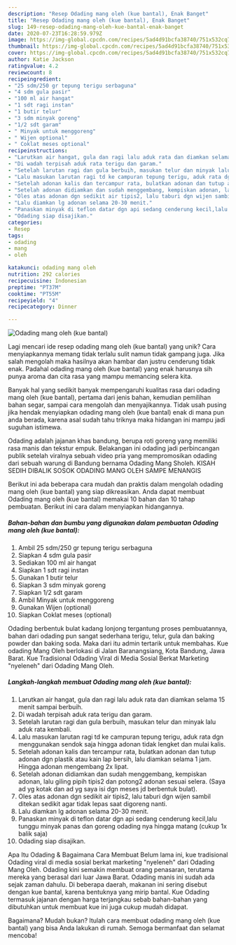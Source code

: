 ```yaml
---
description: "Resep Odading mang oleh (kue bantal), Enak Banget"
title: "Resep Odading mang oleh (kue bantal), Enak Banget"
slug: 149-resep-odading-mang-oleh-kue-bantal-enak-banget
date: 2020-07-23T16:28:59.979Z
image: https://img-global.cpcdn.com/recipes/5ad4d91bcfa38740/751x532cq70/odading-mang-oleh-kue-bantal-foto-resep-utama.jpg
thumbnail: https://img-global.cpcdn.com/recipes/5ad4d91bcfa38740/751x532cq70/odading-mang-oleh-kue-bantal-foto-resep-utama.jpg
cover: https://img-global.cpcdn.com/recipes/5ad4d91bcfa38740/751x532cq70/odading-mang-oleh-kue-bantal-foto-resep-utama.jpg
author: Katie Jackson
ratingvalue: 4.2
reviewcount: 8
recipeingredient:
- "25 sdm/250 gr tepung terigu serbaguna"
- "4 sdm gula pasir"
- "100 ml air hangat"
- "1 sdt ragi instan"
- "1 butir telur"
- "3 sdm minyak goreng"
- "1/2 sdt garam"
- " Minyak untuk menggoreng"
- " Wijen optional"
- " Coklat meses optional"
recipeinstructions:
- "Larutkan air hangat, gula dan ragi lalu aduk rata dan diamkan selama 15 menit sampai berbuih."
- "Di wadah terpisah aduk rata terigu dan garam."
- "Setelah larutan ragi dan gula berbuih, masukan telur dan minyak lalu aduk rata kembali."
- "Lalu masukan larutan ragi td ke campuran tepung terigu, aduk rata dgn menggunakan sendok saja hingga adonan tidak lengket dan mulai kalis."
- "Setelah adonan kalis dan tercampur rata, bulatkan adonan dan tutup adonan dgn plastik atau kain lap bersih, lalu diamkan selama 1 jam. Hingga adonan mengembang 2x lipat."
- "Setelah adonan didiamkan dan sudah menggembang, kempiskan adonan, lalu giling pipih tipis2 dan potong2 adonan sesuai selera. (Saya ad yg kotak dan ad yg saya isi dgn meses jd berbentuk bulat)."
- "Oles atas adonan dgn sedikit air tipis2, lalu taburi dgn wijen sambil ditekan sedikit agar tidak lepas saat digoreng nanti."
- "Lalu diamkan lg adonan selama 20-30 menit."
- "Panaskan minyak di teflon datar dgn api sedang cenderung kecil,lalu tunggu minyak panas dan goreng odading nya hingga matang (cukup 1x balik saja)"
- "Odading siap disajikan."
categories:
- Resep
tags:
- odading
- mang
- oleh

katakunci: odading mang oleh 
nutrition: 292 calories
recipecuisine: Indonesian
preptime: "PT37M"
cooktime: "PT55M"
recipeyield: "4"
recipecategory: Dinner

---
```



![Odading mang oleh (kue bantal)](https://img-global.cpcdn.com/recipes/5ad4d91bcfa38740/751x532cq70/odading-mang-oleh-kue-bantal-foto-resep-utama.jpg)

Lagi mencari ide resep odading mang oleh (kue bantal) yang unik? Cara menyiapkannya memang tidak terlalu sulit namun tidak gampang juga. Jika salah mengolah maka hasilnya akan hambar dan justru cenderung tidak enak. Padahal odading mang oleh (kue bantal) yang enak harusnya sih punya aroma dan cita rasa yang mampu memancing selera kita.

Banyak hal yang sedikit banyak mempengaruhi kualitas rasa dari odading mang oleh (kue bantal), pertama dari jenis bahan, kemudian pemilihan bahan segar, sampai cara mengolah dan menyajikannya. Tidak usah pusing jika hendak menyiapkan odading mang oleh (kue bantal) enak di mana pun anda berada, karena asal sudah tahu triknya maka hidangan ini mampu jadi suguhan istimewa.

Odading adalah jajanan khas bandung, berupa roti goreng yang memiliki rasa manis dan tekstur empuk. Belakangan ini odading jadi perbincangan publik setelah viralnya sebuah video pria yang mempromosikan odading dari sebuah warung di Bandung bernama Odading Mang Sholeh. KISAH SEDIH DIBALIK SOSOK ODADING MANG OLEH SAMPE MENANGIS


Berikut ini ada beberapa cara mudah dan praktis dalam mengolah odading mang oleh (kue bantal) yang siap dikreasikan. Anda dapat membuat Odading mang oleh (kue bantal) memakai 10 bahan dan 10 tahap pembuatan. Berikut ini cara dalam menyiapkan hidangannya.

<!--inarticleads1-->

##### Bahan-bahan dan bumbu yang digunakan dalam pembuatan Odading mang oleh (kue bantal):

1. Ambil 25 sdm/250 gr tepung terigu serbaguna
1. Siapkan 4 sdm gula pasir
1. Sediakan 100 ml air hangat
1. Siapkan 1 sdt ragi instan
1. Gunakan 1 butir telur
1. Siapkan 3 sdm minyak goreng
1. Siapkan 1/2 sdt garam
1. Ambil  Minyak untuk menggoreng
1. Gunakan  Wijen (optional)
1. Siapkan  Coklat meses (optional)


Odading berbentuk bulat kadang lonjong tergantung proses pembuatannya, bahan dari odading pun sangat sederhana terigu, telur, gula dan baking powder dan baking soda. Maka dari itu admin tertarik untuk membahas. Kue odading Mang Oleh berlokasi di Jalan Baranangsiang, Kota Bandung, Jawa Barat. Kue Tradisional Odading Viral di Media Sosial Berkat Marketing &#34;nyeleneh&#34; dari Odading Mang Oleh. 

<!--inarticleads2-->

##### Langkah-langkah membuat Odading mang oleh (kue bantal):

1. Larutkan air hangat, gula dan ragi lalu aduk rata dan diamkan selama 15 menit sampai berbuih.
1. Di wadah terpisah aduk rata terigu dan garam.
1. Setelah larutan ragi dan gula berbuih, masukan telur dan minyak lalu aduk rata kembali.
1. Lalu masukan larutan ragi td ke campuran tepung terigu, aduk rata dgn menggunakan sendok saja hingga adonan tidak lengket dan mulai kalis.
1. Setelah adonan kalis dan tercampur rata, bulatkan adonan dan tutup adonan dgn plastik atau kain lap bersih, lalu diamkan selama 1 jam. Hingga adonan mengembang 2x lipat.
1. Setelah adonan didiamkan dan sudah menggembang, kempiskan adonan, lalu giling pipih tipis2 dan potong2 adonan sesuai selera. (Saya ad yg kotak dan ad yg saya isi dgn meses jd berbentuk bulat).
1. Oles atas adonan dgn sedikit air tipis2, lalu taburi dgn wijen sambil ditekan sedikit agar tidak lepas saat digoreng nanti.
1. Lalu diamkan lg adonan selama 20-30 menit.
1. Panaskan minyak di teflon datar dgn api sedang cenderung kecil,lalu tunggu minyak panas dan goreng odading nya hingga matang (cukup 1x balik saja)
1. Odading siap disajikan.


Apa Itu Odading &amp; Bagaimana Cara Membuat Belum lama ini, kue tradisional Odading viral di media sosial berkat marketing &#34;nyeleneh&#34; dari Odading Mang Oleh. Odading kini semakin membuat orang penasaran, terutama mereka yang berasal dari luar Jawa Barat. Odading manis ini sudah ada sejak zaman dahulu. Di beberapa daerah, makanan ini sering disebut dengan kue bantal, karena bentuknya yang mirip bantal. Kue Odading termasuk jajanan dengan harga terjangkau sebab bahan-bahan yang dibutuhkan untuk membuat kue ini juga cukup mudah didapat. 

Bagaimana? Mudah bukan? Itulah cara membuat odading mang oleh (kue bantal) yang bisa Anda lakukan di rumah. Semoga bermanfaat dan selamat mencoba!
